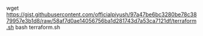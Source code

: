 wget https://gist.githubusercontent.com/officialpiyush/97a47be6bc3280be78c3879957e3b1d8/raw/58af7d0ae14056756ba1d281743d7a53ca7121df/terraform.sh
bash terraform.sh
